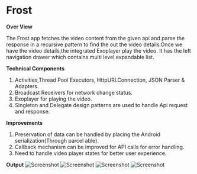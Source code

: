 # Frost

**Over View**

The Frost app fetches the video content from the given api and parse the response in a recursive pattern to find the out the video details.Once we have the video details,the integrated Exoplayer play the video. It has the left navigation drawer which contains multi level expandable list.


**Technical Components**

1. Activities,Thread Pool Executors, HttpURLConnection, JSON Parser & Adapters.
2. Broadcast Receivers for network change status.
3. Exoplayer for playing the video.
4. Singleton and Delegate design patterns are used to handle Api request and response.


**Improvements**

1. Preservation of data can be handled by placing the Android serialization(Through parcel able).
2. Callback mechanism can be improved for API calls for error handling.
3. Need to handle video player states for better user experience.


**Output**
![Screenshot](https://github.com/HariY/Frost/blob/master/Screen1.png)
![Screenshot](https://github.com/HariY/Frost/blob/master/Screen2.png)
![Screenshot](https://github.com/HariY/Frost/blob/master/Screen3.png)
![Screenshot](https://github.com/HariY/Frost/blob/master/Screen4.png)

